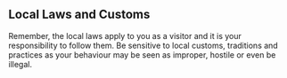 ## Local Laws and Customs

Remember, the local laws apply to you as a visitor and it is your responsibility to follow them. Be sensitive to local customs, traditions and practices as your behaviour may be seen as improper, hostile or even be illegal.